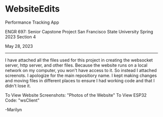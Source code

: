# WebsiteEdits
Performance Tracking App

ENGR 697: Senior Capstone Project
San Francisco State University
Spring 2023
Section 4


May 28, 2023

-------------------------------------------------------------------
I have attached all the files used for this project in creating the websocket server, http server, and other files.
Because the website runs on a local network on my computer, you won't have access to it. So instead I attached screenots.
I apologize for the main repositiory name. I kept making changes and moving files in different places to ensure I had working code and that I didn't lose it.

To View Website Screenshots: "Photos of the Website"
To View ESP32 Code: "wsClient"


-Marilyn 

